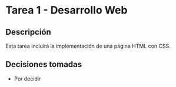    # Tarea 1 - Desarrollo Web
   
   ## Descripción
   Esta tarea incluirá la implementación de una página HTML con CSS.
   
   ## Decisiones tomadas
   - Por decidir